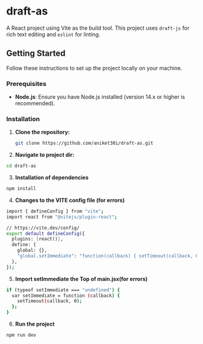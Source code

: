 # draft-as

A React project using Vite as the build tool. This project uses `draft-js` for rich text editing and `eslint` for linting.

## Getting Started

Follow these instructions to set up the project locally on your machine.

### Prerequisites

- **Node.js**: Ensure you have Node.js installed (version 14.x or higher is recommended).


### Installation

1. **Clone the repository:**

   ```bash
   git clone https://github.com/aniket30i/draft-as.git

2. **Navigate to project dir:** 
  ```bash
  cd draft-as

```

3. **Installation of dependencies**

  ```bash
  npm install
```

4. **Changes to the VITE config file (for errors)**
```bash
import { defineConfig } from "vite";
import react from "@vitejs/plugin-react";

// https://vite.dev/config/
export default defineConfig({
  plugins: [react()],
  define: {
    global: {},
    "global.setImmediate": "function(callback) { setTimeout(callback, 0); }",
  },
});
```
5. **Import setImmediate the Top of main.jsx(for errors)**
```bash
if (typeof setImmediate === "undefined") {
  var setImmediate = function (callback) {
    setTimeout(callback, 0);
  };
}
```
6. **Run the project**
```bash
npm run dev

```
